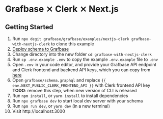 # Grafbase ⨯ Clerk ⨯ Next.js

## Getting Started

1. Run `npx degit grafbase/grafbase/examples/nextjs-clerk grafbase-with-nextjs-clerk` to clone this example
1. [Deploy schema to Grafbase](https://grafbase.com/new/configure?template=Todo&source=https%3A%2F%2Fgithub.com%2Fgrafbase%2Fgrafbase%2Ftree%2Fmain%2Ftemplates%2Ftodo)
1. Change directory into the new folder `cd grafbase-with-nextjs-clerk`
1. Run `cp .env.example .env` to copy the example `.env.example` file to `.env`
1. Open `.env` in your code editor, and provide your Grafbase API endpoint and Clerk frontend and backend API keys, which you can copy from [here](https://dashboard.clerk.dev/last-active?path=api-keys)
1. Open `grafbase/schema.graphql` and replace `{{ env.NEXT_PUBLIC_CLERK_FRONTEND_API }}` with Clerk frontend API key \
   **TODO**: remove this step, when new version of CLI is released
1. Run `npm install`, or `yarn install` to install dependencies
1. Run `npx grafbase dev` to start local dev server with your schema
1. Run `npm run dev`, or `yarn dev` (in a new terminal)
1. Visit http://localhost:3000
